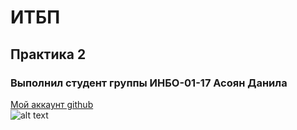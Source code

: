 # ИТБП
## Практика 2
### Выполнил студент группы ИНБО-01-17 Асоян Данила
[Мой аккаунт github](https://github.com/Danilkashtan)  
![alt text](https://www.meme-arsenal.com/memes/0a3f4e92378dd214ec46ca5496ec82ab.jpg "Logo Title Text 1")